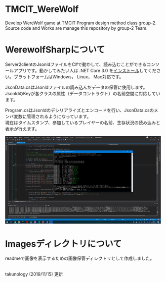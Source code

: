 # TMCIT_WereWolf
Develop WereWolf game at TMCIT Program design method class group-2. Source code and Works are manage this repository by group-2 Team.

# WerewolfSharpについて

Server2clientのJsonldファイルをC#で動かして、読み込むことができるコンソールアプリです。動かしてみたい人は .NET Core 3.0 を[インストール](https://dotnet.microsoft.com/download/dotnet-core/3.0)してください。プラットフォームはWindows， Linux， Mac対応です。

JsonData.csはJsonldファイルの読み込んだデータの保管に使用します。JsonldのKeyが各クラスの属性（データコントラクト）の名前空間に対応しています。 <br/>

Program.csはJsonldのデシリアライズとエンコードを行い、JsonData.csのメンバ変数に管理されるようになっています。<br/>
現在はタイムスタンプ、参加しているプレイヤーの名前、生存状況の読み込みと表示が行えます。<br/>

   ![screenshot](Images/20151115ScreenShot.png "screenshot")


# Imagesディレクトリについて
   readmeで画像を表示するための画像保管ディレクトリとして作成しました。

</br>
takunology (2019/11/15) 更新